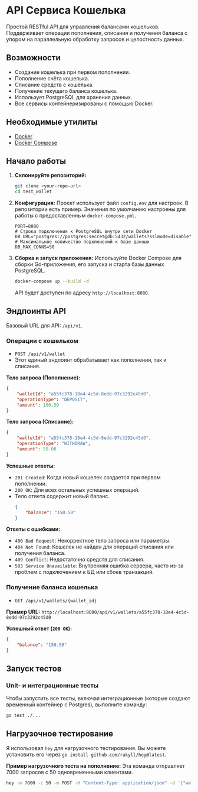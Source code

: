 # API Сервиса Кошелька

Простой RESTful API для управления балансами кошельков. Поддерживает операции пополнения, списания и получения баланса с упором на параллельную обработку запросов и целостность данных.

## Возможности
- Создание кошелька при первом пополнении.
- Пополнение счёта кошелька.
- Списание средств с кошелька.
- Получение текущего баланса кошелька.
- Использует PostgreSQL для хранения данных.
- Все сервисы контейнеризированы с помощью Docker.

## Необходимые утилиты
- [Docker](https://www.docker.com/get-started)
- [Docker Compose](https://docs.docker.com/compose/install/)

## Начало работы

1.  **Склонируйте репозиторий:**
    ```bash
    git clone <your-repo-url>
    cd test_wallet
    ```

2.  **Конфигурация:**
    Проект использует файл `config.env` для настроек. В репозитории есть пример. Значения по умолчанию настроены для работы с предоставленным `docker-compose.yml`.

    ```env
    PORT=8080
    # Строка подключения к PostgreSQL внутри сети Docker
    DB_URL="postgres://postgres:secret@db:5432/wallets?sslmode=disable"
    # Максимальное количество подключений к базе данных
    DB_MAX_CONNS=50
    ```

3.  **Сборка и запуск приложения:**
    Используйте Docker Compose для сборки Go-приложения, его запуска и старта базы данных PostgreSQL.
    ```bash
    docker-compose up --build -d
    ```
    API будет доступен по адресу `http://localhost:8080`.

## Эндпоинты API

Базовый URL для API: `/api/v1`.

### Операции с кошельком
- `POST /api/v1/wallet`
- Этот единый эндпоинт обрабатывает как пополнения, так и списания.

**Тело запроса (Пополнение):**
```json
{
    "walletId": "a55fc378-18e4-4c5d-8edd-97c3292c45d0",
    "operationType": "DEPOSIT",
    "amount": 100.50
}
```

**Тело запроса (Списание):**
```json
{
    "walletId": "a55fc378-18e4-4c5d-8edd-97c3292c45d0",
    "operationType": "WITHDRAW",
    "amount": 50.00
}
```

**Успешные ответы:**
- `201 Created`: Когда новый кошелек создается при первом пополнении.
- `200 OK`: Для всех остальных успешных операций.
- Тело ответа содержит новый баланс.
  ```json
  {
      "balance": "150.50"
  }
  ```

**Ответы с ошибками:**
- `400 Bad Request`: Некорректное тело запроса или параметры.
- `404 Not Found`: Кошелек не найден для операций списания или получения баланса.
- `409 Conflict`: Недостаточно средств для списания.
- `503 Service Unavailable`: Внутренняя ошибка сервера, часто из-за проблем с подключением к БД или сбоев транзакций.

### Получение баланса кошелька
- `GET /api/v1/wallets/{wallet_id}`

**Пример URL:**
`http://localhost:8080/api/v1/wallets/a55fc378-18e4-4c5d-8edd-97c3292c45d0`

**Успешный ответ (`200 OK`):**
```json
{
    "balance": "150.50"
}
```

## Запуск тестов

### Unit- и интеграционные тесты
Чтобы запустить все тесты, включая интеграционные (которые создают временный контейнер с Postgres), выполните команду:
```bash
go test ./...
```

## Нагрузочное тестирование
Я использовал `hey` для нагрузочного тестирования. Вы можете установить его через `go install github.com/rakyll/hey@latest`.

**Пример нагрузочного теста на пополнение:**
Эта команда отправляет 7000 запросов с 50 одновременными клиентами.
```bash
hey -n 7000 -c 50 -m POST -H "Content-Type: application/json" -d '{"walletId":"a55fc378-18e4-4c5d-8edd-97c3292c45d0","operationType":"DEPOSIT","amount":1}' http://localhost:8080/api/v1/wallet
``` 

